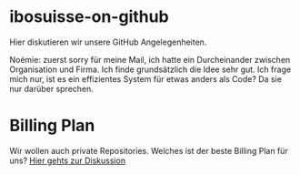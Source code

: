 ibosuisse-on-github
===================

Hier diskutieren wir unsere GitHub Angelegenheiten.

Noémie: zuerst sorry für meine Mail, ich hatte ein Durcheinander zwischen Organisation und Firma. Ich finde grundsätzlich die Idee sehr gut. Ich frage mich nur, ist es ein effizientes System für etwas anders als Code? Da sie nur darüber sprechen.

Billing Plan
============

Wir wollen auch private Repositories. Welches ist der beste Billing Plan für uns?
[Hier gehts zur Diskussion](https://github.com/ibosuisse/ibosuisse-on-github/blob/master/Billing-Plan.md)
